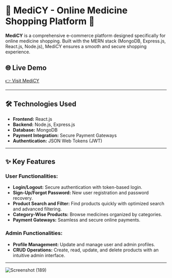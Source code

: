 # 🛒 MediCY - Online Medicine Shopping Platform 💊

**MediCY** is a comprehensive e-commerce platform designed specifically for online medicine shopping. Built with the MERN stack (MongoDB, Express.js, React.js, Node.js), MediCY ensures a smooth and secure shopping experience.

## 🌐 Live Demo  
[👉 Visit MediCY](https://medicy-shop-mern.onrender.com/)


---

## 🛠️ Technologies Used
- **Frontend:** React.js
- **Backend:** Node.js, Express.js
- **Database:** MongoDB
- **Payment Integration:** Secure Payment Gateways
- **Authentication:** JSON Web Tokens (JWT)

---

## ✨ Key Features

### User Functionalities:
- **Login/Logout:** Secure authentication with token-based login.
- **Sign-Up/Forgot Password:** New user registration and password recovery.
- **Product Search and Filter:** Find products quickly with optimized search and advanced filtering.
- **Category-Wise Products:** Browse medicines organized by categories.
- **Payment Gateways:** Seamless and secure online payments.

### Admin Functionalities:
- **Profile Management:** Update and manage user and admin profiles.
- **CRUD Operations:** Create, read, update, and delete products with an intuitive admin interface.

---
![Screenshot (189)](https://github.com/kavitab7/Medicy_shop_MERN/assets/112501593/fe8969c5-aac8-41ff-9c63-2658b3fa4403)

